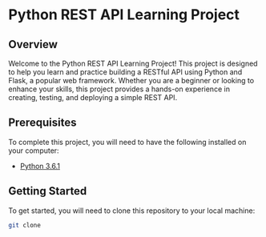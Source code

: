 # Python REST API Learning Project

## Overview

Welcome to the Python REST API Learning Project! This project is designed to help you learn and practice building a RESTful API using Python and Flask, a popular web framework. Whether you are a beginner or looking to enhance your skills, this project provides a hands-on experience in creating, testing, and deploying a simple REST API.

## Prerequisites

To complete this project, you will need to have the following installed on your computer:

- [Python 3.6.1](https://www.python.org/downloads/)


## Getting Started

To get started, you will need to clone this repository to your local machine:

```bash
git clone
```
